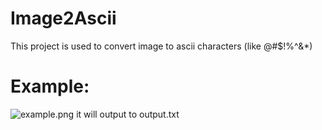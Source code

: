 # Image2Ascii
This project is used to convert image to ascii characters (like @#$!%^&amp;*)

# Example:
![example.png](https://i.imgur.com/psPeide.png)
it will output to output.txt
